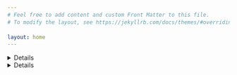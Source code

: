 ```yaml
---
# Feel free to add content and custom Front Matter to this file.
# To modify the layout, see https://jekyllrb.com/docs/themes/#overriding-theme-defaults

layout: home
---
```


<details>
<h2><summary>Personality Assessments</summary></h2>
    <h3>Myers–Briggs Type Indicator: ENTJ-A</h3>
    <img src="assets/ENTJ Personality (Commander) 16Personalities.png" alt="81% Extraverted, 81% Intuitive, 67% Thinking, 69% Judging, 89% Assertive">
</details>

<details>
<h2><summary>Cognitive Assessments</summary></h2>
    njkaendkjna
</details>

